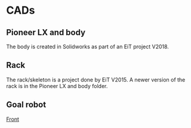 # CADs

## Pioneer LX and body
The body is created in Solidworks as part of an EiT project V2018. 

## Rack
The rack/skeleton is a project done by EiT V2015. A newer version of the rack is in the Pioneer LX and body folder.

## Goal robot
[Front](front2.png "Cyborg front")
